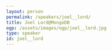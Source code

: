 ```yaml
---
layout: person
permalink: /speakers/joel__lord/
title: Joel Lord@MongoDB
ogp: /assets/images/ogp/joel__lord.jpg
type: speaker
id: joel__lord
---
```

